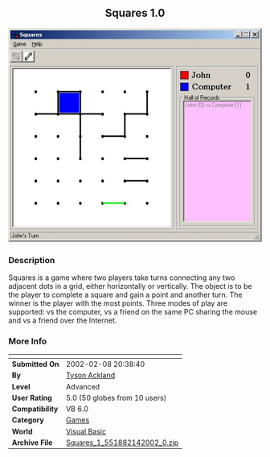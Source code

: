 ﻿<div align="center">

## Squares 1\.0

<img src="PIC2002214431195472.jpg">
</div>

### Description

Squares is a game where two players take turns connecting any two adjacent dots in a grid, either horizontally or vertically. The object is to be the player to complete a square and gain a point and another turn. The winner is the player with the most points. Three modes of play are supported: vs the computer, vs a friend on the same PC sharing the mouse and vs a friend over the Internet.
 
### More Info
 


<span>             |<span>
---                |---
**Submitted On**   |2002-02-08 20:38:40
**By**             |[Tyson Ackland](https://github.com/Planet-Source-Code/PSCIndex/blob/master/ByAuthor/tyson-ackland.md)
**Level**          |Advanced
**User Rating**    |5.0 (50 globes from 10 users)
**Compatibility**  |VB 6\.0
**Category**       |[Games](https://github.com/Planet-Source-Code/PSCIndex/blob/master/ByCategory/games__1-38.md)
**World**          |[Visual Basic](https://github.com/Planet-Source-Code/PSCIndex/blob/master/ByWorld/visual-basic.md)
**Archive File**   |[Squares\_1\_551882142002\_0\.zip](https://github.com/Planet-Source-Code/tyson-ackland-squares-1-0__1-31780/archive/master.zip)








